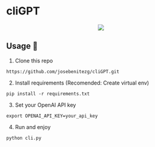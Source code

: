 # cliGPT

<div align="center">
<p>
    <a href="https://josebenitez.tech" target="_blank">
      <img  src="assets/demo.gif"></a>
</p>
</div>

## Usage :nut_and_bolt:

1. Clone this repo

```
https://github.com/josebenitezg/cliGPT.git
```

2. Install requirements (Recomended: Create virtual env)

```
pip install -r requirements.txt
```

3. Set your OpenAI API key 

```
export OPENAI_API_KEY=your_api_key
```

4. Run and enjoy

```
python cli.py
```



